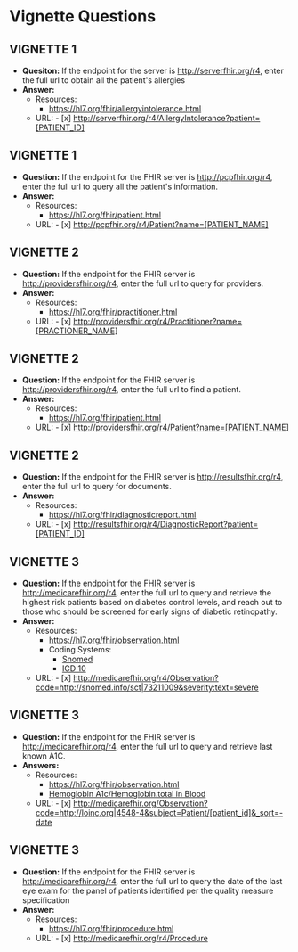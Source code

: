 # Vignette Questions

## VIGNETTE 1

* **Quesiton:** If the endpoint for the server is http://serverfhir.org/r4, enter the full url to obtain all the patient's allergies
* **Answer:**
  * Resources:
    * https://hl7.org/fhir/allergyintolerance.html
  * URL: - [x] http://serverfhir.org/r4/AllergyIntolerance?patient=[PATIENT_ID]

## VIGNETTE 1

 * **Question:** If the endpoint for the FHIR server is http://pcpfhir.org/r4, enter the full url to query all the patient's information. 
 * **Answer:** 
   * Resources: 
     * https://hl7.org/fhir/patient.html
   * URL: - [x] http://pcpfhir.org/r4/Patient?name=[PATIENT_NAME] 

## VIGNETTE 2

 * **Question:** If the endpoint for the FHIR server is http://providersfhir.org/r4, enter the full url to query for providers. 
 * **Answer:**
   * Resources:
     * https://hl7.org/fhir/practitioner.html
   * URL: - [x] http://providersfhir.org/r4/Practitioner?name=[PRACTIONER_NAME] 

## VIGNETTE 2

 * **Question:** If the endpoint for the FHIR server is http://providersfhir.org/r4, enter the full url to find a patient. 
 * **Answer:**
   * Resources:
     * https://hl7.org/fhir/patient.html
   * URL: - [x] http://providersfhir.org/r4/Patient?name=[PATIENT_NAME]

## VIGNETTE 2

 * **Question:** If the endpoint for the FHIR server is http://resultsfhir.org/r4, enter the full url to query for documents. 
 * **Answer:**
   * Resources:
     * https://hl7.org/fhir/diagnosticreport.html
   * URL: - [x] http://resultsfhir.org/r4/DiagnosticReport?patient=[PATIENT_ID]

## VIGNETTE 3

 * **Question:** If the endpoint for the FHIR server is http://medicarefhir.org/r4, enter the full url to query and retrieve the highest risk patients based on diabetes control levels, and reach out to those who should be screened for early signs of diabetic retinopathy.
 * **Answer:**
   * Resources:
     * https://hl7.org/fhir/observation.html
     * Coding Systems:
       * [Snomed](http://snomed.info/sct)
       * [ICD 10](http://hl7.org/fhir/sid/icd-10)
   * URL: - [x] http://medicarefhir.org/r4/Observation?code=http://snomed.info/sct|73211009&severity:text=severe

## VIGNETTE 3

 * **Question:** If the endpoint for the FHIR server is http://medicarefhir.org/r4, enter the full url to query and retrieve last known A1C. 
 * **Answers:**
   * Resources:
     * https://hl7.org/fhir/observation.html
     * [Hemoglobin A1c/Hemoglobin.total in Blood](https://loinc.org/search/?t=1&s=4548-4)
   * URL: - [x] http://medicarefhir.org/Observation?code=http://loinc.org|4548-4&subject=Patient/[patient_id]&_sort=-date

## VIGNETTE 3

 * **Question:** If the endpoint for the FHIR server is http://medicarefhir.org/r4, enter the full url to query the date of the last eye exam for the panel of patients identified per the quality measure specification
 * **Answer:**
   * Resources:
     * https://hl7.org/fhir/procedure.html
   * URL: - [x] http://medicarefhir.org/r4/Procedure